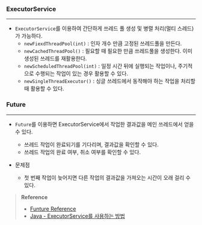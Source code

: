 

### ExecutorService
---

- `ExecutorService`를 이용하여 간단하게 쓰레드 풀 생성 및 병렬 처리(멀티 스레드)가  가능하다.
    - `newFiexdThreadPool(int)` : 인자 개수 만큼 고정된 쓰레드풀을 만든다.
    - `newCachedThreadPool()` : 필요할 때 필요한 만큼 쓰레드풀을 생성한다. 이미 생성된 쓰레드를 재활용한다.
    - `newScheduledThreadPool(int)` : 일정 시간 뒤에 실행되는 작업이나, 주기적으로 수행되는 작업이 있는 경우 활용할 수 있다.
    - `newSingleThreadExecutor()` : 싱글 쓰레드에서 동작해야 하는 작업을 처리할 때 활용할 수 있다.


### Future
--- 


- `Future`를 이용하면 ExecutorService에서 작업한 결과값을 메인 쓰레드에서 얻을 수 있다.
    - 쓰레드 작업이 완료되기를 기다리며, 결과값을 확인할 수 있다.
    - 쓰레드 작업의 완료 여부, 취소 여부를 확인할 수 있다.

- 문제점
    - 첫 번째 작업이 늦어지면 다른 작업의 결과값을 가져오는 시간이 오래 걸리 수 있다.

> **Reference**
> - [Funture Reference](https://docs.oracle.com/javase/7/docs/api/java/util/concurrent/Future.html)
> - [Java - ExecutorService를 사용하는 방법
](https://codechacha.com/ko/java-executors/)
